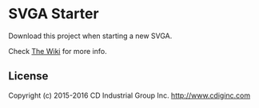 # SVGA Starter
Download this project when starting a new SVGA.

Check [The Wiki](https://github.com/cdig/lunchboxsessions/wiki/Make-A-New-SVG-Activity) for more info.

## License
Copyright (c) 2015-2016 CD Industrial Group Inc. http://www.cdiginc.com
